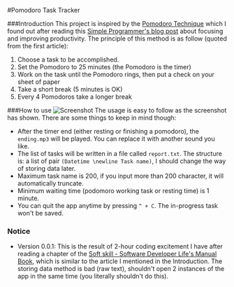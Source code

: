 #Pomodoro Task Tracker

###Introduction
This project is inspired by the [Pomodoro Technique](http://lifehacker.com/productivity-101-a-primer-to-the-pomodoro-technique-1598992730) which I found out after reading this [Simple Programmer's blog post](http://simpleprogrammer.com/2014/02/17/secret-ridiculous-productivity-im-using-now/) about focusing and improving productivity. The principle of this method is as follow (quoted from the first article):

1. Choose a task to be accomplished.
2. Set the Pomodoro to 25 minutes (the Pomodoro is the timer)
3. Work on the task until the Pomodoro rings, then put a check on your sheet of paper
4. Take a short break (5 minutes is OK)
5. Every 4 Pomodoros take a longer break

###How to use
![Screenshot](https://cloud.githubusercontent.com/assets/5102383/11763131/52c2e0d2-a131-11e5-80b7-d676a75da78a.png)
The usage is easy to follow as the screenshot has shown. There are some things to keep in mind though:
- After the timer end (either resting or finishing a pomodoro), the ```ending.mp3``` will be played. You can replace it with another sound you like.
- The list of tasks will be written in a file called ```report.txt```. The structure is: a list of pair ```(Datetime \newline Task name)```, I should change the way of storing data later.
- Maximum task name is 200, if you input more than 200 character, it will automatically truncate.
- Minimum waiting time (podomoro working task or resting time) is 1 minute.
- You can quit the app anytime by pressing ```^ + C```. The in-progress task won't be saved.

### Notice
- Version 0.0.1: This is the result of 2-hour coding excitement I have after reading a chapter of the [Soft skill - Software Developer Life's Manual Book](http://www.amazon.com/Soft-Skills-software-developers-manual/dp/1617292397), which is similar to the article I mentioned in the Introduction. The storing data method is bad (raw text), shouldn't open 2 instances of the app in the same time (you literally shouldn't do this).
